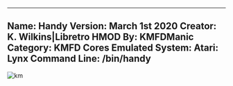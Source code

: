 -----------------------
Name: Handy
Version: March 1st 2020
Creator: K. Wilkins|Libretro
HMOD By: KMFDManic
Category: KMFD Cores
Emulated System: Atari: Lynx
Command Line: /bin/handy
-----------------------
![km](https://i.imgur.com/1upeu77.png)
